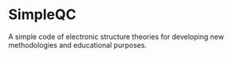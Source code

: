 # SimpleQC
A simple code of electronic structure theories for developing new methodologies and educational purposes.